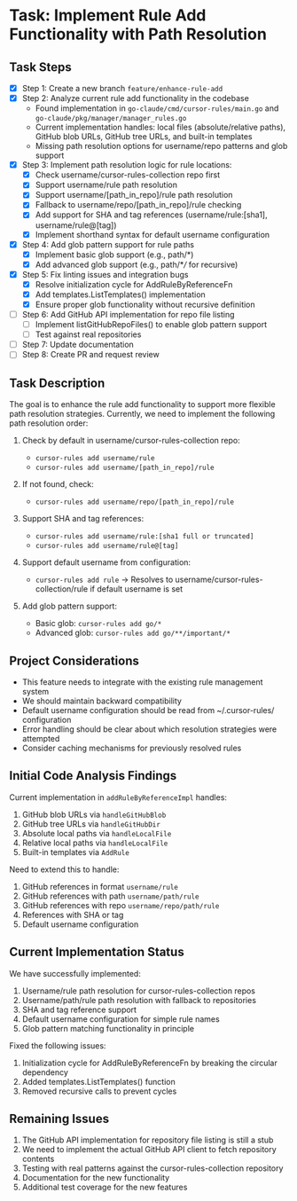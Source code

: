 # Task: Implement Rule Add Functionality with Path Resolution

## Task Steps

- [x] Step 1: Create a new branch `feature/enhance-rule-add`
- [x] Step 2: Analyze current rule add functionality in the codebase
  - Found implementation in `go-claude/cmd/cursor-rules/main.go` and `go-claude/pkg/manager/manager_rules.go`
  - Current implementation handles: local files (absolute/relative paths), GitHub blob URLs, GitHub tree URLs, and built-in templates
  - Missing path resolution options for username/repo patterns and glob support
- [x] Step 3: Implement path resolution logic for rule locations:
  - [x] Check username/cursor-rules-collection repo first
  - [x] Support username/rule path resolution
  - [x] Support username/[path_in_repo]/rule path resolution
  - [x] Fallback to username/repo/[path_in_repo]/rule checking
  - [x] Add support for SHA and tag references (username/rule:[sha1], username/rule@[tag])
  - [x] Implement shorthand syntax for default username configuration
- [x] Step 4: Add glob pattern support for rule paths
  - [x] Implement basic glob support (e.g., path/\*)
  - [x] Add advanced glob support (e.g., path/\*_/_ for recursive)
- [x] Step 5: Fix linting issues and integration bugs
  - [x] Resolve initialization cycle for AddRuleByReferenceFn
  - [x] Add templates.ListTemplates() implementation
  - [x] Ensure proper glob functionality without recursive definition
- [ ] Step 6: Add GitHub API implementation for repo file listing
  - [ ] Implement listGitHubRepoFiles() to enable glob pattern support
  - [ ] Test against real repositories
- [ ] Step 7: Update documentation
- [ ] Step 8: Create PR and request review

## Task Description

The goal is to enhance the rule add functionality to support more flexible path resolution strategies. Currently, we need to implement the following path resolution order:

1. Check by default in username/cursor-rules-collection repo:

   - `cursor-rules add username/rule`
   - `cursor-rules add username/[path_in_repo]/rule`

2. If not found, check:

   - `cursor-rules add username/repo/[path_in_repo]/rule`

3. Support SHA and tag references:

   - `cursor-rules add username/rule:[sha1 full or truncated]`
   - `cursor-rules add username/rule@[tag]`

4. Support default username from configuration:

   - `cursor-rules add rule` → Resolves to username/cursor-rules-collection/rule if default username is set

5. Add glob pattern support:
   - Basic glob: `cursor-rules add go/*`
   - Advanced glob: `cursor-rules add go/**/important/*`

## Project Considerations

- This feature needs to integrate with the existing rule management system
- We should maintain backward compatibility
- Default username configuration should be read from ~/.cursor-rules/ configuration
- Error handling should be clear about which resolution strategies were attempted
- Consider caching mechanisms for previously resolved rules

## Initial Code Analysis Findings

Current implementation in `addRuleByReferenceImpl` handles:

1. GitHub blob URLs via `handleGitHubBlob`
2. GitHub tree URLs via `handleGitHubDir`
3. Absolute local paths via `handleLocalFile`
4. Relative local paths via `handleLocalFile`
5. Built-in templates via `AddRule`

Need to extend this to handle:

1. GitHub references in format `username/rule`
2. GitHub references with path `username/path/rule`
3. GitHub references with repo `username/repo/path/rule`
4. References with SHA or tag
5. Default username configuration

## Current Implementation Status

We have successfully implemented:

1. Username/rule path resolution for cursor-rules-collection repos
2. Username/path/rule path resolution with fallback to repositories
3. SHA and tag reference support
4. Default username configuration for simple rule names
5. Glob pattern matching functionality in principle

Fixed the following issues:

1. Initialization cycle for AddRuleByReferenceFn by breaking the circular dependency
2. Added templates.ListTemplates() function
3. Removed recursive calls to prevent cycles

## Remaining Issues

1. The GitHub API implementation for repository file listing is still a stub
2. We need to implement the actual GitHub API client to fetch repository contents
3. Testing with real patterns against the cursor-rules-collection repository
4. Documentation for the new functionality
5. Additional test coverage for the new features
